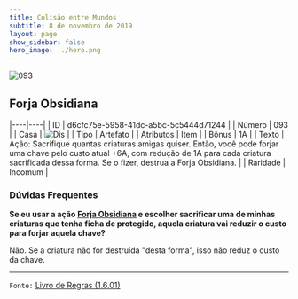 ```yaml
---
title: Colisão entre Mundos
subtitle: 8 de novembro de 2019
layout: page
show_sidebar: false
hero_image: ../hero.png
---
```


![093](https://cdn.keyforgegame.com/media/card_front/pt/452_093_M4VJVRM6RQ34_pt.png)

## Forja Obsidiana

|----|----|
| ID | d6cfc75e-5958-41dc-a5bc-5c5444d71244 |
| Número | 093 |
| Casa | ![Dis](https://archonarcana.com/images/thumb/e/e8/Dis.png/22px-Dis.png "Dis") |
| Tipo | Artefato |
| Atributos | Item |
| Bônus | 1A |
| Texto | Ação: Sacrifique quantas criaturas amigas quiser. Então, você pode forjar uma chave pelo custo atual +6A, com redução de 1A para cada criatura sacrificada dessa forma. Se o fizer, destrua a Forja Obsidiana. |
| Raridade | Incomum |

### Dúvidas Frequentes

**Se eu usar a ação [Forja Obsidiana](/wc/025) e escolher sacrificar
uma de minhas criaturas que tenha ficha de protegido, aquela
criatura vai reduzir o custo para forjar aquela chave?**

Não. Se a criatura não for destruída "desta forma", isso não reduz o
custo da chave.

<hr/>

`Fonte:` [Livro de Regras (1.6.01)](https://drive.google.com/open?id=1YNhLKUC0xfriiMwFYpDu1Go3zPJw6gYo)
